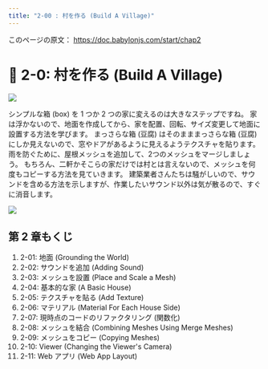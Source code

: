 ```yaml
---
title: "2-00 : 村を作る (Build A Village)"
---
```


このページの原文： https://doc.babylonjs.com/start/chap2


# 🏡 2-0: 村を作る (Build A Village)

![](https://doc.babylonjs.com/_next/image?url=%2Fimg%2Fgetstarted%2Fvillage1.png&w=1920&q=75)

シンプルな箱 (box) を 1 つか 2 つの家に変えるのは大きなステップですね。
家は浮かないので、地面を作成してから、家を配置、回転、サイズ変更して地面に設置する方法を学びます。
まっさらな箱 (豆腐) はそのまままっさらな箱 (豆腐) にしか見えないので、窓やドアがあるように見えるようテクスチャを貼ります。 
雨を防ぐために、屋根メッシュを追加して、2つのメッシュをマージしましょう。 
もちろん、二軒かそこらの家だけでは村とは言えないので、メッシュを何度もコピーする方法を見ていきます。 
建築業者さんたちは騒がしいので、サウンドを含める方法を示しますが、作業したいサウンド以外は気が散るので、すぐに消音します。 

![](https://doc.babylonjs.com/_next/image?url=%2Fimg%2Fgetstarted%2Fview3.png&w=1920&q=75)

## 第 2 章もくじ

1. 2-01: 地面 (Grounding the World)
2. 2-02: サウンドを追加 (Adding Sound)
3. 2-03: メッシュを設置 (Place and Scale a Mesh)
4. 2-04: 基本的な家 (A Basic House)
5. 2-05: テクスチャを貼る (Add Texture)
1. 2-06: マテリアル (Material For Each House Side)
1. 2-07: 現時点のコードのリファクタリング (関数化)
2. 2-08: メッシュを結合 (Combining Meshes Using Merge Meshes)
3. 2-09: メッシュをコピー (Copying Meshes)
4. 2-10: Viewer (Changing the Viewer's Camera)
5. 2-11: Web アプリ (Web App Layout)
